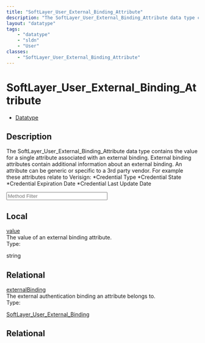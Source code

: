 ```yaml
---
title: "SoftLayer_User_External_Binding_Attribute"
description: "The SoftLayer_User_External_Binding_Attribute data type contains the value for a single attribute associated with an ext... "
layout: "datatype"
tags:
    - "datatype"
    - "sldn"
    - "User"
classes:
    - "SoftLayer_User_External_Binding_Attribute"
---
```


# SoftLayer_User_External_Binding_Attribute
<div id='service-datatype'>
    <ul id='sldn-reference-tabs'>
        <li id='datatype'> <a href='/reference/datatypes/SoftLayer_User_External_Binding_Attribute' >Datatype</a></li>
    </ul>
</div>

## Description 
The SoftLayer_User_External_Binding_Attribute data type contains the value for a single attribute associated with an external binding. External binding attributes contain additional information about an external binding.  An attribute can be generic or specific to a 3rd party vendor.  For example these attributes relate to Verisign: 
*Credential Type
*Credential State
*Credential Expiration Date
*Credential Last Update Date





<!-- Service Filer BEGIN -->
<div class="view-filters">
        <div class="clearfix">
            <div class="search-input-box">
                <input placeholder="Method Filter" onkeyup="titleSearch(inputId='prop-input', divId='properties', elementClass='prop-row')" 
                    type="text" id="prop-input" value="" size="30" maxlength="128" class="form-text">
            </div>
        </div>
</div>
<!-- Service Filer END -->

<div id="properties" class="content">
    <div id="localProperties" class="prop-content" >
        <h2>Local</h2>
                <div class='prop-row views-row'>
            <span class='views-field-title'><a href="#value" name=value>value</a></span>
            <div class='views-field-body'>The value of an external binding attribute. </div>
            <span class="type-label">Type:</span> <div class='type-content'><p>string</p></div>
        </div>
            </div>
        <div id="relationalProperties"  class="prop-content" >
        <h2>Relational</h2>
                <div class='prop-row views-row'>
            <span class='views-field-title'><a href="#externalBinding" name=externalBinding>externalBinding</a></span>
            <div class='views-field-body'>The external authentication binding an attribute belongs to. </div>
            <span class="type-label">Type:</span> <div class='type-content'><p><a href='/reference/datatypes/SoftLayer_User_External_Binding'>SoftLayer_User_External_Binding </a></p></div>
        </div>
                <h2>Relational</h2>
            </div>
</div>


